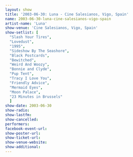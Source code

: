 ```yaml
---
layout: show
title: '2003-06-30: Luna - Cine Salesianos, Vigo, Spain'
name: 2003-06-30-luna-cine-salesianos-vigo-spain
artist-name: 'Luna'
show-venue: 'Cine Salesianos, Vigo, Spain'
show-setlist: [
  "Slash Your Tires",
  "Lovedust",
  "1995",
  "Sideshow By The Seashore",
  "Black Postcards",
  "Bewitched",
  "Weird And Woozy",
  "Bonnie and Clyde",
  "Pup Tent",
  "Tracy I Love You",
  "Friendly Advice",
  "Mermaid Eyes",
  "Moon Palace",
  "23 Minutes in Brussels"
  ]
show-date: 2003-06-30
show-radio: 
show-lastfm: 
show-cancelled: 
performers: 
facebook-event-url: 
show-poster-url: 
show-ticket-url: 
show-venue-website: 
show-additional: 
---
```


